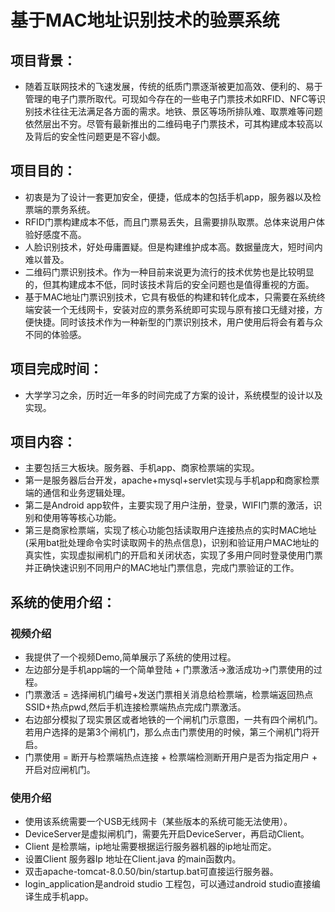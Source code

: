 # 基于MAC地址识别技术的验票系统

## 项目背景：
  -  随着互联网技术的飞速发展，传统的纸质门票逐渐被更加高效、便利的、易于管理的电子门票所取代。可现如今存在的一些电子门票技术如RFID、NFC等识别技术往往无法满足各方面的需求。地铁、景区等场所排队难、取票难等问题依然层出不穷。尽管有最新推出的二维码电子门票技术，可其构建成本较高以及背后的安全性问题更是不容小觑。

## 项目目的：
  
 - 初衷是为了设计一套更加安全，便捷，低成本的包括手机app，服务器以及检票端的票务系统。
 - RFID门票构建成本不低，而且门票易丢失，且需要排队取票。总体来说用户体验好感度不高。
 - 人脸识别技术，好处毋庸置疑。但是构建维护成本高。数据量庞大，短时间内难以普及。
 - 二维码门票识别技术。作为一种目前来说更为流行的技术优势也是比较明显的，但其构建成本不低，同时该技术背后的安全问题也是值得重视的方面。
 - 基于MAC地址门票识别技术，它具有极低的构建和转化成本，只需要在系统终端安装一个无线网卡，安装对应的票务系统即可实现与原有接口无缝对接，方便快捷。同时该技术作为一种新型的门票识别技术，用户使用后将会有着与众不同的体验感。

## 项目完成时间：
 - 大学学习之余，历时近一年多的时间完成了方案的设计，系统模型的设计以及实现。

## 项目内容：
 - 主要包括三大板块。服务器、手机app、商家检票端的实现。
 -  第一是服务器后台开发，apache+mysql+servlet实现与手机app和商家检票端的通信和业务逻辑处理。
 -  第二是Android app软件，主要实现了用户注册，登录，WIFI门票的激活，识别和使用等等核心功能。 
 -  第三是商家检票端，实现了核心功能包括读取用户连接热点的实时MAC地址(采用bat批处理命令实时读取网卡的热点信息)，识别和验证用户MAC地址的真实性，实现虚拟闸机门的开启和关闭状态，实现了多用户同时登录使用门票并正确快速识别不同用户的MAC地址门票信息，完成门票验证的工作。
  
## 系统的使用介绍：
 ### 视频介绍
 - 我提供了一个视频Demo,简单展示了系统的使用过程。
 - 左边部分是手机app端的一个简单登陆 + 门票激活->激活成功->门票使用的过程。   
 - 门票激活 = 选择闸机门编号+发送门票相关消息给检票端，检票端返回热点SSID+热点pwd,然后手机连接检票端热点完成门票激活。
 - 右边部分模拟了现实景区或者地铁的一个闸机门示意图，一共有四个闸机门。若用户选择的是第3个闸机门，那么点击门票使用的时候，第三个闸机门将开启。
 - 门票使用 = 断开与检票端热点连接 + 检票端检测断开用户是否为指定用户 + 开启对应闸机门。
 ### 使用介绍
 - 使用该系统需要一个USB无线网卡（某些版本的系统可能无法使用）。 
 - DeviceServer是虚拟闸机门，需要先开启DeviceServer，再启动Client。
 - Client 是检票端，ip地址需要根据运行服务器机器的ip地址而定。
 - 设置Client 服务器Ip 地址在Client.java 的main函数内。
 - 双击apache-tomcat-8.0.50/bin/startup.bat可直接运行服务器。
 - login_application是android studio 工程包，可以通过android studio直接编译生成手机app。
